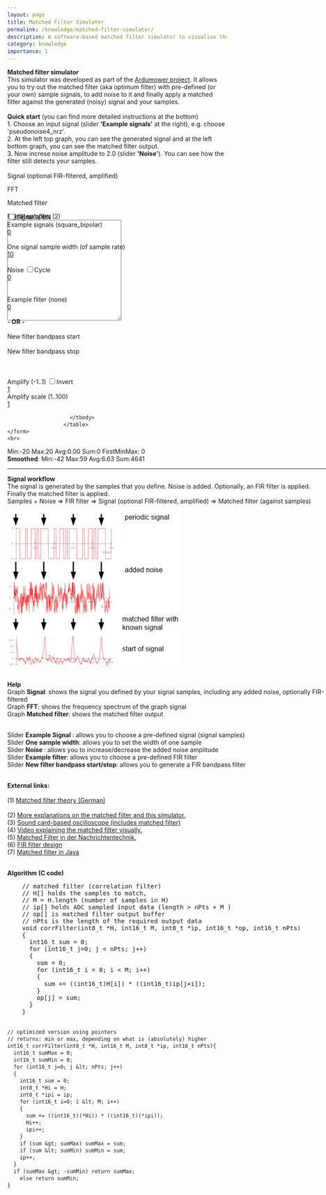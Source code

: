 ```yaml
---
layout: page
title: Matched Filter Simulator
permalink: /knowledge/matched-filter-simulator/
description: A software-based matched filter simulator to visualise the act of match filtering.
category: knowledge
importance: 1
---
```



<!-- saved from url=(0061)http://www.grauonline.de/alexwww/ardumower/filter/filter.html -->
<html><head><meta http-equiv="Content-Type" content="text/html; charset=UTF-8">
  <title>Matched filter simulator (software-based)</title>
  
  <meta name="keywords" content="DSP, Digital Signal Processing, Digital Filter Design, FIR Filter, Matched Filter, Optimum Filter, Optimalfilter">


  <script type="text/javascript" src="./js/Cango-3v33.js.download"></script>
  <script type="text/javascript" src="./js/firFilter-08.js.download"></script>
  <script type="text/javascript" src="./js/dspUtils-10.js.download"></script>
  <script type="text/javascript" src="./js/CangoAxes-0v20.js.download"></script>
  
  <link type="text/css" href="./js/jquery-ui-1.8.17.custom.css" rel="stylesheet">	
	<script type="text/javascript" src="./js/jquery-1.7.1.min.js.download"></script>
	<script type="text/javascript" src="./js/jquery-ui-1.8.17.custom.min.js.download"></script>
    

  <script type="text/javascript">
  
    var signals = [
      {key: "square_bipolar", value: [1,-1,]},
      {key: "square_unipolar", value: [1, 0]},
      {key: "square2", value: [1, 1, -1]},
      {key: "square3", value: [1,-1,1,-1,1,-1,1,-1,1,-1,1,-1,1,-1,1,-1,1,-1,1,-1,1,-1,1,-1,1,-1,1,-1,1,-1,1,-1,1,0,1,-1]},
      {key: "square4", value: [1,0,1,0,1,0,1,0,1,0,1,0,1,0,1,0,1,0,1,0,1,0,1,0,1,0,1,0,1,0,1,0,1,0,1,-1]},
      {key: "square5", value: [1,-1,1,-1,1,-1,1,-1,1,-1,1,-1,1,-1,1,-1,1,-1,1,-1,1,-1,1,-1,1,-1,1,-1,1,-1,1,-1,1,1,1,1,-1]},
      {key: "square6", value: [1,0,1,0,1,0,1,0,1,0,1,0,-1,0,-1,0,-1,0,-1,0,-1,0,-1,0,0]},
      {key: "twofreq", value:[1,-1,1,0]},
      {key: "pulse1", value:[1,-1,0]},
      {key: "pulse2", value:[1,-1,1,0,0,0,0,0,0,1,-1,1,0,0,0,0,0,0]},
      {key: "pulse3", value:[1,-1,0,0,0,0,0,0,0,0]},                
      {key: "pulse4", value:[1,-1,1,0,0,0,-1,0,0,1,-1,1,0,0,-1,0,0,0,0,0,0,0,0,0,0,0,0,0,0,0,0,0,0,0,0,0,0,0]},
      {key: "pulse5", value:[1,0,1,0,1,0,1,0,1,0,1,0,1,0,1,0,1,0,1,0,1,0,1,0,1,0,0,0,0,0,0,0,0,0,0,0,0,0,0,0,0,0,0,0,0,0,0,0,0,0,0,0,0,0,0,0]},
      {key: "pulse6", value:[0.5,0.3,0.2,0.1,-1]},
      {key: "pulse7", value:[0.2,-0.2,0.2,-0.2,0.2,-0.2,0.2,-0.2,0.2,-0.2,0.2,-0.2,1,-1]},
      {key: "chirp1", value:[1,1,1,1,-1,-1,-1,-1,1,1,1,-1,-1,-1,1,1,-1,-1,1,-1,0,0,0,0,0,0,0,0,0,0,0,0,0,0,0,0,0,0,0,0,0]},                                  
      {key: "chirp2", value:[1,1,1,1,1,-1,-1,-1,-1,-1,1,1,1,1,-1,-1,-1,-1,1,1,1,-1,-1,-1,1,1,-1,-1,1,-1,0,0,0,0,0,0,0,0,0,0,0,0,0,0,0,0,0,0,0,0,0]},
      {key: "chirp3", value:[1,1,1,1,1,1,1,1,-1,-1,-1,-1,-1,-1,-1,-1,1,1,1,1,1,1,1,-1,-1,-1,-1,-1,-1,-1,1,1,1,1,1,1,-1,-1,-1,-1,-1,-1,1,1,1,1,1,-1,-1,-1,-1,-1,1,1,1,1,-1,-1,-1,-1,1,1,1,-1,-1,-1,1,1,-1,-1,1,-1,0,0,0,0,0,0,0,0,0,0,0,0,0,0,0,0,0,0,0,0,0]},      
      {key: "chirp4", value:[1,-1,0,0,0,0,0,0,0,0,0,0,1,-1,0,0,0,0,0,0,0,0,0,1,-1,0,0,0,0,0,0,0,0,1,-1,0,0,0,0,0,0,0,1,-1,0,0,0,0,0,0,1,-1,0,0,0,0,0,1,-1,0,0,0,0,1,-1,0,0,0,1,-1,0,0,1,-1,0]},
      {key: "sinus", value:[0,0.5,0.5,1,1,1,1,1,0.5,0.5,0,-0.5,-0.5,-1,-1,-1,-1,-1,-0.5,-0.5]},    
      {key: "sinus2", value: [0.5,0.5,1,1,1,1,0.5,0.5,-0.5,-0.5,-1,-1,-1,-1,-0.5,-0.5,0.5,1,1,0.5,-0.5,-1,-1,-0.5]},
      {key: "sawtooth", value:[-1.0,-0.9,-0.8,-0.7,-0.6,-0.5,-0.4,-0.3,-0.2,-0.1,0,0.1,0.2,0.3,0.4,0.5,0.6,0.7,0.8,0.9,1.0]},      
      {key: "pseudonoise4_nrz", value:NRZcode(genPNSequence([1,0,1,1], [0,0,1,1]))},
      {key: "pseudonoise4_pw",  value: PWcode(genPNSequence([1,0,1,1], [0,0,1,1])) },
      {key: "pseudonoise4_diff",  value: diffCode(genPNSequence([1,0,1,1], [0,0,1,1])) },      
      {key: "pseudonoise4_pol",  value:Polcode(genPNSequence([1,0,1,1], [0,0,1,1]))},
      {key: "pseudonoise4_dbpsk",  value: DBPSK(genPNSequence([1,0,1,1], [0,0,1,1]))},      
      {key: "pseudonoise5_nrz", value:NRZcode(genPNSequence([1,0,1,0,1], [0,0,1,1,1]))},
      {key: "pseudonoise5_pw",  value:PWcode(genPNSequence([1,0,1,0,1], [0,0,1,1,1]))},
      {key: "pseudonoise5_diff",  value:diffCode(genPNSequence([1,0,1,0,1], [0,0,1,1,1]))},
      {key: "pseudonoise7_nrz", value:NRZcode(genPNSequence([1,1,0,0,0,0,1], [0,1,0,1,0,1,0]))},                        
      {key: "pseudonoise7_pw",  value:PWcode(genPNSequence([1,1,0,0,0,0,1], [0,1,0,1,0,1,0]))},
      {key: "barker4",  value: [+1, +1, -1, +1]},
      {key: "barker5",  value: [+1, +1, +1, -1, +1]},
      {key: "barker7",  value: [+1, +1, +1, -1, -1, +1, -1]},
      {key: "barker11", value: [+1, +1, +1, -1, -1, -1, +1, -1, -1, +1, -1]},
      {key: "barker11_pw", value: PWcode([+1, +1, +1, -1, -1, -1, +1, -1, -1, +1, -1]) },
      {key: "barker11_dbpsk", value: DBPSK([+1, +1, +1, -1, -1, -1, +1, -1, -1, +1, -1])  },      
      {key: "barker11_fsk", value: FSK([+1, +1, +1, -1, -1, -1, +1, -1, -1, +1, -1])  },
      {key: "barker13", value: [+1, +1, +1, +1, +1, -1, -1, +1, +1, -1, +1, -1, +1]},
      {key: "barker13_pw", value: PWcode([+1, +1, +1, +1, +1, -1, -1, +1, +1, -1, +1, -1, +1])},
      {key: "liam4", value: [1,1,1,-1,1,-1,-1,-1,1,1,1,-1,1,-1,-1,-1,0,0,0,0,0,0,0,0,0,0,0,0,0,0,0,0,0,0,0,0,0,0,0,0,0,0,0,0,0,0,0,0,0,0,0,0,0,0,0,0,0,0,0,0,0,0,0,0,0,0 ]},
      {key: "liam4_l298", value: [1,-1,0,0,0,0,0,0,0,0,0,0,0,0,0,0,0,0,0,0,0,0,0,0,0,0,0,0,0,0,0,0,0,0,0,0,0,0,0,0,0,0,0,0,0,0,0,0,0,0,0,0,0,0,0,0,-1,0,0,0,0,0,0,0,0,0,0,0,0,0,0,0,0,0,0,0,0,0,0,0,0,0,0,0,0,0,0,0,0,0,0,0,0,0,0,0,0,0,0,0,0,0,0,0,0,0,0,0,0,0,0,0 ]},
      {key: "liam5", value: [1,0,1,0,1,1,0,-1,-1,0]},                  
    ];
    var signalData = [];    
    var filteredSignalData = [];
    var matchedSignalData = [];
    var timer = 0;
    var noiseGain = 0;
    var noiseData = [];
    var amplify = 1.0;
    var amplifyScale = 1.0;
    var signalYMax = 1.0;
    var signalXMax = 500;
    var FFTbins = 512;    
    var signalEnable = 1;
    var sampleWidth = 10;
    var smoothAvg = 0;
    var smoothMax = 0;
    var smoothMin = 0;
    var smoothSum = 0;
            
    var filters = [      
      {key: "none", value: [1]},
      {key: "lowpass1", value: [0.5, 0.5]},
      {key: "highpass1", value:[0.5, -0.5]},
      {key: "lowpass2", value:[0.25, 0.5, 0.25]},
      {key: "highpass2", value:[0.25, -0.5, 0.25]},
      {key: "reject2", value:[0.5, 0, 0.5]},
      {key: "lowpass8", value:[0.04, 0.08, 0.12, 0.16, 0.2, 0.16, 0.12, 0.08, 0.04]},
      {key: "lowpass14", value:[0.000777, 0.004739, 0.014119, 0.030198, 0.051642, 0.074051, 0.091211, 0.097656, 0.091211, 0.074051, 0.051642, 0.030198, 0.014119, 0.004739, 0.000777]},      
    ];
    var filterCoeff = [];
    var Fa = 0;
    var Fb = 50;
    var sliderAmplify;             
    var sliderAmplifyScale;    
    

    if (addLoadEvent === undefined)
    {
      var addLoadEvent = function(func)
      {
      	var oldonload = window.onload;
      	if (typeof window.onload != 'function')
        {
          window.onload = func;
        }
      	else
        {
        	window.onload = function(){oldonload();	func();}
        }
      }
    }

    function resetStats(){      
      smoothAvg = 0;
      smoothMax = 0;
      smoothMin = 0;
      smoothSum = 0;
    }    

    
    function onSampleWidthChange(event, ui)
    {
      $(ui.handle).html(ui.value);
      sampleWidth = ui.value;
      onSignalListChange(event, ui);
    }    
    
    function onNoiseChange(event, ui)
    {              
      $(ui.handle).html(ui.value);
      noiseGain = ui.value;
      signalYMax = (1 + noiseGain);
      updateNoise();              
    }
    
    function onToggleCheck(event, ui)
    {      
      if (signalEnable == 1) {
        signalEnable = 0;        
        $("#lToggle").text("Signal is OFF");
      }  else {
        signalEnable = 1;
        $("#lToggle").text("Signal is ON");        
      }
      applyFilters();
      plotGraphs();
    }
    
    function onNoiseCheck(event, ui)
    {      
      if (timer == 0) {
        timer = window.setInterval(updateNoise, 100);
      } else {
        clearInterval(timer);
        timer = 0;        
      } 
    }
    
    function onInvertCheck(event, ui)
    {      
      sliderAmplify.slider('value', -amplify);
    }
    
    function plotGraphs(){
      plotSignal();
      plotMatchedFilter();
      plotFFT();
    }
    
    function updateNoise(){
      noiseData = [];
      for (i=0; i < 1024; i++){
        noiseData[i] = (Math.random() - 0.5)*noiseGain*2;
      }
      applyFilters();
      plotGraphs();      
    }
    
    function onFilterChange(event, ui)
    {
      $(ui.handle).html(ui.value);
      var no = ui.value; //toFixed(1);      
      var coeff = filters[no].value;
      var list = document.getElementById("filterList"); 
      list.value = coeff.join("\n");
      $("div.lFilter").text("Example filter (" + filters[no].key + ")");
      setFilter(coeff);      
    }
    
    
    function onSignalChange(event, ui)
    {
      $(ui.handle).html(ui.value);
      var no = ui.value; //toFixed(1);      
      var signal = signals[no].value;
      var list = document.getElementById("signalList"); 
      list.value = signal.join("\n");
      $("div.lSignal").text("Example signals (" + signals[no].key + ")");                  
      setSignal(signal);      
    }
        
    function setSignal(signal)
    {                               
      $("div.lSignalList").text("Signal samples ("+signal.length+")");
      signalData = [];        
      for(i=0; i< signal.length; i++)
      {
        //data.push(i, Math.sin(i)/i);                
        for (j=0; j < sampleWidth; j++){
          signalData.push(signal[i]);
        }      
      }
      signalXMax = Math.max(500, signalData.length*2);          
      applyFilters();
      plotGraphs();
    }
    
    function diffCode(seq){
      var res = [];
      var last = seq[seq.length-1];
      for (i=0; i < seq.length; i++){
        if (seq[i] == last) res.push(0)
          else {
            res.push(seq[i]-last);
            last = seq[i];             
          }        
      }
      return res;      
    }
    
    // first half: data, second half: !data 
    function machesterCode(seq){
      var res = [];
      for (i=0; i < seq.length; i++){
        res.push(seq[i]);
        res.push(1-seq[i]);
      }
      return res;    
    }
    
    // polarity codes
    // 1 =>  1,0 
    // 0 => -1,0 
    function Polcode(seq){
      var res = [];
      for (i=0; i < seq.length; i++){
        if (seq[i] > 0) {
          res.push(1);
          res.push(0);                                        
        } else {                              
          res.push(-1);
          res.push(0);
        } 
      }
      return res; 
    }
    
    // FSK modulation (frequency-shift keying)
    // http://en.wikipedia.org/wiki/Frequency-shift_keying
    function FSK(seq){
      var res = [];      
      for (i=0; i < seq.length; i++){
        if (seq[i] > 0) {
          res.push(1);
          res.push(-1);
        } else {
          res.push(1);
          res.push(1);
          res.push(-1);        
          res.push(-1);
        }  
      }
      return res;      
    }
    
    // DBPSK modulation (binary phase-shift keying)
    // http://en.wikipedia.org/wiki/Phase-shift_keying#Binary_phase-shift_keying_.28BPSK.29
    // http://www.itwissen.info/definition/lexikon/DBPSK-differential-binary-phase-shift-keying.html 
    // 1 => phase change 180 degree
    // 0 => phase change 0 degree 
    function DBPSK(seq){
      var res = [];      
      var carrier = 1;
      for (i=0; i < seq.length; i++){
        if (seq[i] > 0) {
          // 180 degree phase change
          carrier *= -1;                              
        }  
        res.push(carrier*1.0);                                        
        res.push(carrier*-1.0);
        res.push(carrier*-1.0);        
        res.push(carrier*1.0);
      }
      return res;
    } 
    
    
    // pulse-width codes
    // 1 => pulse width 2
    // 0 => pulse width 1 
    function PWcode(seq){
      var res = [];
      var state = 1;
      for (i=0; i < seq.length; i++){
        if (seq[i] > 0) {
          res.push(state);
          res.push(state);
          /*res.push(1);
          res.push(1);
          res.push(-1);
          res.push(-1);*/
        } else {
          res.push(state);
          /*res.push(1);
          res.push(-1);*/          
        } 
        state *= -1;                       
      }
      return res;
    } 
    
    // non-return to zero codes
    // 1 =>  1
    // 0 => -1    
    function NRZcode(seq){
      var res = [];
      for (i=0; i < seq.length; i++){
        if (seq[i] > 0) res[i] = 1;
          else res[i] = -1;
      }
      return res;
    } 
    
    // pseudo-noise codes
    // http://www.ni.com/white-paper/4450/en/    
    // genPNSequence([polynomial c1..cM], [seed D1..DM])
    // genPNSequence([1,0,0,0,1,0,0,0,0], [0,0,0,0,0,1,0,1,0])
    function genPNSequence(c,seed){
      var M = c.length;                                     
      var register=seed;
      var output = [];
      var N = Math.pow(2, M); 
      for (n=0; n < N-1; n++){
        sum = 0;
        for (m=1; m <= M; m++){
          sum = sum ^ register[m] * c[m];  // modulo-2 adder
        }
        register.unshift(sum);
        output.push( register.pop() ); 
      } 
      //alert(output);      
      return output; 
    }
            
    function setFilter(coeff)
    {                        
      var s = "FIR filter (c0";
      if (coeff.length > 1) s += "..c" + (coeff.length-1);
      s += ")";
      $("div.lFilterList").text(s);
      filterCoeff = coeff;      
      applyFilters();                  
      plotGraphs();  
    }
    
    function applyFilters(){
      applyFilterCoeff();
      applyMatchedFilter();
    }

    function applyFilterCoeff(){
      var ip = [];
      filteredSignalData = [];
      var size = Math.max(FFTbins, 2 * signalXMax);
      for (i=0; i < size; i++){
        ip[i] = getSignal(i);
      }       
      convFilter(filterCoeff, ip, filteredSignalData, size, 1);
    } 
    
    function applyMatchedFilter(){
      var ip = [];
      matchedSignalData = [];
      for (i=0; i < signalXMax + signalData.length; i++){
        ip[i] = getFilteredSignal(i);
      }             
      corrFilter(signalData, ip, matchedSignalData, signalXMax, 1);
      var min =0;
      var max = 0;
      var avg = 0;
      var sum = 0;
      var firstMinMax = 0;
      var ascending = true;       
      for (i=0; i < signalXMax; i++){
        min = Math.min(min, matchedSignalData[i]); 
        max = Math.max(max, matchedSignalData[i]);
        sum += matchedSignalData[i];
        if ((ascending) && (i >= 1)){
          var vc = Math.abs(matchedSignalData[i]);
          var vcold = Math.abs(matchedSignalData[i-1]);                   
          if (vc >= vcold){
            firstMinMax = matchedSignalData[i];             
          }
          else ascending = false;
        }  
      }      
      avg = sum / signalXMax;
      
      smoothAvg = smoothAvg * 0.95 + avg * 0.05;
      smoothMin = smoothMin * 0.95 + min * 0.05;
      smoothMax = smoothMax * 0.95 + max * 0.05;
      smoothSum = smoothSum * 0.95 + sum * 0.05;    
                     
      $("#blkStat1").text("Min:" + Math.round(min) + "  Max:"+ Math.round(max) + "  Avg:" + avg.toFixed(2) + "  Sum:" + Math.round(sum) + "  FirstMinMax: " + Math.round(firstMinMax));
      $("#blkStat2").html("<b>Smoothed</b>: Min:" + Math.round(smoothMin) + "  Max:"+ Math.round(smoothMax) + "  Avg:" + smoothAvg.toFixed(2) + "  Sum:" + Math.round(smoothSum));
    }   
    
    function onAmplifyChange(event, ui){
      $(ui.handle).html(ui.value);
      amplify = parseFloat(ui.value);      
      applyFilters();
      plotGraphs();      
    }
    
    function onAmplifyScaleChange(event, ui){
      $(ui.handle).html(ui.value);
      amplifyScale = parseFloat(ui.value);      
      applyFilters();
      plotGraphs();      
    }
    
    function onSignalListChange(event, ui){
      var list = document.getElementById("signalList");
      var v = list.value.split(",").join("\n");
      var s = v.split("\n");
      var signal = [];
      for (i=0; i < s.length; i++) {
        signal[i] = parseFloat(s[i]);          
      }
      resetStats();       
      setSignal(signal);       
    }
    
    function onFilterListChange(event, ui){      
      var list = document.getElementById("filterList");
      var v = list.value;
      var s = v.split("\n");
      var coeff = [];
      for (i=0; i < s.length; i++) {
        coeff[i] = parseFloat(s[i]);          
      }       
      setFilter(coeff);       
    }
    
    function onFbChange(even, ui){
      $(ui.handle).html(ui.value);
      Fb = parseFloat(ui.value);
      setBandpassFilter();      
    }
    
    function onFaChange(even, ui){
      $(ui.handle).html(ui.value);
      Fa = parseFloat(ui.value);
      setBandpassFilter();      
    }
    
    function setBandpassFilter(){
      var Fs = 1000; //parseFloat(panel.fs.value),
      // number of coeffs in filter (symetric)
      var M = 37; //parseFloat(panel.nPts.value),    
      var Np = (M-1)/2;  // actual munber of coeffs in array
      var Att = 60; //parseFloat(panel.att.value),
      //stopBand = panel.fType[3].checked,
      var coeff = calcFilter(Fs, Fa, Fb, M, Att);
      var list = document.getElementById("filterList");
      list.value = coeff.join("\n");
      setFilter(coeff);      
    }
    
    
    function plotSignal(){
      var xmin = 0,
      xmax = signalXMax,
      ymin = -signalYMax - 0.1,
      ymax = signalYMax  + 0.1,      
      data = [],
      i;
            
      var g = new Cango('grph1'),
          data, grid;
      
      g.fillViewport("#fff");
      g.setViewport(12, 5, 80, 28);  // data area, units are % of canvas width      
      g.setWorldCoords(xmin, ymin, xmax-xmin, ymax-ymin);
      g.setPropertyDefault('strokeColor', 'gray');
      g.drawXYAxes(0, 0, xmin, xmax, ymin, ymax, "m", null, "X", "Y");
      // plot
      g.setPropertyDefault("strokeColor", "red");
      //data.push(0, 1);
      for(i=0; i<xmax; i++)
      {
        data.push(i, getFilteredSignal(i));
        //data.push(i, Math.sin(i)/i);                
        //data.push(i, signalData[i]);
        //data.push(i+0.9, signalData[i]);
      } 
      g.drawPath(data);
      //printf("val = %4.2f", 3.14159);
      // bring graphics screen to the front
      //graphics_on();            
    }
    
    function getSignal(idx){
      var i = idx % signalData.length;               
      var j = idx % noiseData.length;      
      return (signalData[i] * signalEnable + noiseData[j]);
    }
    
    function getFilteredSignal(idx){
      return Math.min(signalYMax, Math.max(-signalYMax, filteredSignalData[idx] * amplify * amplifyScale));
    }        
    
    function plotMatchedFilter(){
      var xmin = 0,
      xmax = signalXMax,                  
      data = [],
      i;
      var ymin = 0;
      var ymax = 0;
      for (i=0; i < signalXMax; i++){
        ymax = Math.max(ymax,  matchedSignalData[i] );
        ymin = Math.min(ymin,  matchedSignalData[i] ); 
      }       
      ymax = Math.max(ymax, 0.00001);                
            
      var g = new Cango('grph3'),
          data, grid;
      
      g.fillViewport("#fff");
      g.setViewport(12, 5, 80, 28);  // data area, units are % of canvas width      
      g.setWorldCoords(xmin, ymin, xmax-xmin, ymax-ymin);
      g.setPropertyDefault('strokeColor', 'gray');
      g.drawXYAxes(0, 0, xmin, xmax, ymin, ymax, "m", null, "X", "Y");
      // plot
      g.setPropertyDefault("strokeColor", "red");
      //data.push(0, 1);
      for(i=0; i<signalXMax; i++)
      {
        data.push(i, matchedSignalData[i]);
        //data.push(i, Math.sin(i)/i);                
        //data.push(i, signalData[i]);
        //data.push(i+0.9, signalData[i]);
      } 
      g.drawPath(data);
    }
    
    function plotFFT(){
    
      var ar = [];
      var ai = [];
      var bins = FFTbins;
      for (i=0; i < bins; i++)
      {        
        ar[i] = getFilteredSignal(i);
        ai[i] = 0;                
      }          
      fft(1, bins, ar, ai);
      var ymax = 0;
      for (i=0; i < bins/2; i++){
        ymax = Math.max(ymax,  Math.sqrt(ar[i]*ar[i] + ai[i]*ai[i]) ); 
      }
      
      ymax = Math.max(ymax, 0.00001);                
      var xmin = 0,
      xmax = bins/2,      
      ymin = 0,            
      data = [],
      i;
            
      var g = new Cango('grph2'),
          data, grid;
      
      g.fillViewport("#fff");
      g.setViewport(12, 5, 80, 28);  // data area, units are % of canvas width    
      g.setWorldCoords(xmin, ymin, xmax-xmin, ymax-ymin);
      g.setPropertyDefault('strokeColor', 'gray');
      g.drawXYAxes(0, 0, xmin, xmax, ymin, ymax, "m", null, "X", "Y");
      // plot
      g.setPropertyDefault("strokeColor", "red");
      //data.push(0, 1);
      for(i=1; i<bins/2-1;i++)
      {
        data.push(i, Math.sqrt(ar[i]*ar[i] + ai[i]*ai[i]) );        
        //data.push(i, ar[i]);
      } 
      g.drawPath(data);      
    }
     
        
  
    addLoadEvent( function(){  
      
      $( "#cNoise" ).button();            
      $("#cNoise").click(onNoiseCheck);
   
      $( "#cToggle" ).button();      
      $("#cToggle").click(onToggleCheck);
         
      $( "#cInvert" ).button();      
      $("#cInvert").click(onInvertCheck);
            
      var sliderSignal = $( "#sSignal" ).slider({
          range: false,
          min: 0,
	        max: signals.length-1,
	    	  value: 0,
    	    step:1,
        	slide:onSignalChange,
        	change:onSignalChange,
      });
      sliderSignal.slider('value', 0);       
      
      var sliderSampleWidth = $( "#sSampleWidth" ).slider({
          range: false,
          min: 1,
	        max: 100,
	    	  value: 0,
    	    step:1,
        	slide:onSampleWidthChange,
        	change:onSampleWidthChange,
      });
      sliderSampleWidth.slider('value', 10);       
      
      var sliderNoise = $( "#sNoise" ).slider({
          range: false,
          min: 0,
	        max: 10.0,
	    	  value: 0,
    	    step:0.1,
        	slide:onNoiseChange,
        	change:onNoiseChange,
      });
      sliderNoise.slider('value', 0);
      
      sliderAmplify = $( "#sAmplify" ).slider({
          range: false,
          min: -1,
	        max: 1,
	    	  value: 1,
    	    step:0.1,
        	slide:onAmplifyChange,
        	change:onAmplifyChange,
      });
      sliderAmplify.slider('value', 1);

      sliderAmplifyScale = $( "#sAmplifyScale" ).slider({
          range: false,
          min: 1,
	        max: 100.0,
	    	  value: 1,
    	    step:1,
        	slide:onAmplifyScaleChange,
        	change:onAmplifyScaleChange,
      });
      sliderAmplifyScale.slider('value', 1);      
      
      var sliderFilter = $( "#sFilter" ).slider({
          range: false,
          min: 0,
	        max: filters.length-1,
	    	  value: 0,
    	    step:1,
        	slide:onFilterChange,
        	change:onFilterChange,
      });
      sliderFilter.slider('value', 0);       
      
      
      sliderFa = $( "#sFa" ).slider({
          range: false,
          min: 0,
	        max: 500,
	    	  value: 0,
    	    step:1,
        	slide:onFaChange,
        	change:onFaChange,
      });
      //sliderFa.slider('value', 0);             
      
      sliderFb = $( "#sFb" ).slider({
          range: false,
          min: 0,
	        max: 500,
	    	  value: 0,
    	    step:1,
        	slide:onFbChange,
        	change:onFbChange,
      });
      //sliderFb.slider('value', 200);       
      
      
      $("#signalList").bind("keyup",onSignalListChange);
      $("#filterList").bind("keyup",onFilterListChange);
      
      //timer = window.setInterval(updateNoise, 100);      
      
            
    });
  </script>

<style data-emotion="css"></style></head>


<body data-new-gr-c-s-check-loaded="14.1031.0" data-gr-ext-installed="">  
   <b>Matched filter simulator </b> <br>
   This simulator was developed as part of the <a href="http://www.ardumower.de/index.php/en/">Ardumower project</a>. It allows you to try
   out the matched filter (aka optimum filter) with pre-defined (or your own) sample signals, to add noise to it and finally apply a matched filter against the generated (noisy) signal and your samples.<br><br>  
   <b>Quick start</b> (you can find more detailed instructions at the bottom)<br>
   1. Choose an input signal (slider <b>'Example signals'</b> at the right), e.g. choose 'pseudonoise4_nrz'.<br>
   2. At the left top graph, you can see the generated signal and at the left bottom graph, you can see the matched filter output. <br>
   3. Now increse noise amplitude to 2.0 (slider <b>'Noise'</b>). You can see how the filter still detects your samples.<br>       
   <br>
   Signal (optional FIR-filtered, amplified)
   
   <div class="scrnSignal">  
      <canvas id="grph1" width="550" height="190"></canvas>
   </div>
   
   FFT  
   <div class="scrnFFT">
      <canvas id="grph2" width="550" height="190"></canvas>
   </div>
         
   Matched filter  
   <div class="scrnMatch">
      <canvas id="grph3" width="550" height="190"></canvas>
   </div>   
   
      
  <div style="position: absolute; top: 180; left: 550;">
    <div class="blkTop" style="height:20em">
      <div class="lSignalList">Signal samples (2)</div>
      <textarea id="signalList" rows="15" cols="30"></textarea>
    </div>
  </div>
  
  <div style="position: absolute; top: 480; left: 550;">
    <div class="blkTop" style="height:20em">
      <div class="lfilterList">FIR filter (c0)</div>
      <textarea id="filterList" rows="15" cols="30"></textarea>
    </div>
  </div>
  
  
  <div style="position: absolute; top: 180; left: 850; width: 300">
    <form id="panelSA1" class="panel" action="http://www.grauonline.de/alexwww/ardumower/filter/filter.html#">
                        <input type="checkbox" id="cToggle" class="ui-helper-hidden-accessible"><label id="lToggle" for="cToggle" aria-pressed="false" class="ui-button ui-widget ui-state-default ui-corner-all ui-button-text-only" role="button" aria-disabled="false"><span class="ui-button-text">Signal is ON</span></label><div class="lSignal">Example signals (square_bipolar)</div><div id="sSignal" class="ui-slider ui-slider-horizontal ui-widget ui-widget-content ui-corner-all"><a class="ui-slider-handle ui-state-default ui-corner-all" href="http://www.grauonline.de/alexwww/ardumower/filter/filter.html#" style="left: 0%;">0</a></div><br>One signal sample width (of sample rate)                              
                            <div id="sSampleWidth" class="ui-slider ui-slider-horizontal ui-widget ui-widget-content ui-corner-all"><a class="ui-slider-handle ui-state-default ui-corner-all" href="http://www.grauonline.de/alexwww/ardumower/filter/filter.html#" style="left: 9.09091%;">10</a></div><br>Noise 
                            <input type="checkbox" id="cNoise" class="ui-helper-hidden-accessible"><label for="cNoise" aria-pressed="false" class="ui-button ui-widget ui-state-default ui-corner-all ui-button-text-only" role="button" aria-disabled="false"><span class="ui-button-text">Cycle</span></label><div id="sNoise" class="ui-slider ui-slider-horizontal ui-widget ui-widget-content ui-corner-all"><a class="ui-slider-handle ui-state-default ui-corner-all" href="http://www.grauonline.de/alexwww/ardumower/filter/filter.html#" style="left: 0%;">0</a></div><br><br><div class="lFilter">Example filter (none)</div><div id="sFilter" class="ui-slider ui-slider-horizontal ui-widget ui-widget-content ui-corner-all"><a class="ui-slider-handle ui-state-default ui-corner-all" href="http://www.grauonline.de/alexwww/ardumower/filter/filter.html#" style="left: 0%;">0</a></div><br><b> - OR - </b><br><br>New filter bandpass start 
                            <div id="sFa" class="ui-slider ui-slider-horizontal ui-widget ui-widget-content ui-corner-all"><a class="ui-slider-handle ui-state-default ui-corner-all" href="http://www.grauonline.de/alexwww/ardumower/filter/filter.html#" style="left: 0%;"></a></div><br>New filter bandpass stop 
                            <div id="sFb" class="ui-slider ui-slider-horizontal ui-widget ui-widget-content ui-corner-all"><a class="ui-slider-handle ui-state-default ui-corner-all" href="http://www.grauonline.de/alexwww/ardumower/filter/filter.html#" style="left: 0%;"></a></div><br><br><br>Amplify (-1..1)
                            <input type="checkbox" id="cInvert" class="ui-helper-hidden-accessible"><label for="cInvert" aria-pressed="false" class="ui-button ui-widget ui-state-default ui-corner-all ui-button-text-only" role="button" aria-disabled="false"><span class="ui-button-text">Invert</span></label><div id="sAmplify" class="ui-slider ui-slider-horizontal ui-widget ui-widget-content ui-corner-all"><a class="ui-slider-handle ui-state-default ui-corner-all" href="http://www.grauonline.de/alexwww/ardumower/filter/filter.html#" style="left: 100%;">1</a></div>
                            Amplify scale (1..100)
                            <div id="sAmplifyScale" class="ui-slider ui-slider-horizontal ui-widget ui-widget-content ui-corner-all"><a class="ui-slider-handle ui-state-default ui-corner-all" href="http://www.grauonline.de/alexwww/ardumower/filter/filter.html#" style="left: 0%;">1</a></div><table cellspacing="0" cellpadding="0">
                          <tbody valign="top">
                            
                            
                                                                                    
                                                                                                                                            
                            
                                                        
                                                                                                                
                            
                                                        

                            
                            
                            
                            
                            
                            
                            
                            
                            
                            
                            
                            
                            
                            
                            
                             
                            
                                                        
                            
                                                                                  
                        </tbody>
                      </table>
    </form>
    <br>     
   
        
  </div>
  
  <div id="blkStat1">Min:-20  Max:20  Avg:0.00  Sum:0  FirstMinMax: 0</div>
  <div id="blkStat2"><b>Smoothed</b>: Min:-42  Max:59  Avg:6.63  Sum:4641</div>
  
  <hr>
  <b>Signal workflow</b><br>  
  The signal is generated by the samples that you define. Noise is added. Optionally, an FIR filter is applied. Finally the matched filter is applied.<br>
  Samples + Noise  =&gt;  FIR filter  =&gt;  Signal (optional FIR-filtered, amplified)  =&gt;   Matched filter (against samples) <br>    
  <br>
  <img src="./js/matched_filter_principle.png">
  <br><br>  
  
  <b>Help</b><br>
  Graph <b>Signal</b>: shows the signal you defined by your signal samples, including any added noise, optionally FIR-filtered<br>
  Graph <b>FFT</b>: shows the frequency spectrum of the graph signal<br>
  Graph <b>Matched filter</b>: shows the matched filter output<br><br>
  
  Slider <b>Example Signal </b>: allows you to choose a pre-defined signal (signal samples)<br>
  Slider <b>One sample width</b>: allows you to set the width of one sample<br>
  Slider <b>Noise </b>: allows you to increase/decrease the added noise amplitude<br>
  Slider <b>Example filter</b>: allows you to choose a pre-defined FIR filter<br>
  Slider <b>New filter bandpass start/stop</b>: allows you to generate a FIR bandpass filter<br><br>
    
  <b>External links:</b><br>    
  (1) <a href="https://www.youtube.com/watch?v=NIer_kITelc">Matched filter theory (German)</a><br>  
  (2) <a href="http://grauonline.de/wordpress/?page_id=364">More explanations on the matched filter and this simulator.</a><br>
  (3) <a href="http://www.grauonline.de/alexwww/ardumower/oscilloscope/oscilloscope.html">Sound card-based oscilloscope (includes matched filter)</a><br>
  (4) <a href="http://vimeo.com/33433158">Video explaining the matched filter visually.</a><br>
  (5) <a href="http://www.radartutorial.eu/10.processing/Matched%20Filter.de.html">Matched Filter in der Nachrichtentechnik.</a><br>
  (6) <a href="http://www.arc.id.au/FilterDesign.html">FIR filter design</a><br>
  (7) <a href="http://www.developer.com/java/other/article.php/3487996/Convolution-and-Matched-Filtering-in-Java.htm">Matched filter in Java</a><br>  
  
  <br>
  <b>Algorithm (C code)</b><br>
  <pre>    // matched filter (correlation filter)    
    // H[] holds the samples to match, 
    // M = H.length (number of samples in H)
    // ip[] holds ADC sampled input data (length &gt; nPts + M )
    // op[] is matched filter output buffer
    // nPts is the length of the required output data 
    void corrFilter(int8_t *H, int16_t M, int8_t *ip, int16_t *op, int16_t nPts)
    {  
      int16_t sum = 0;
      for (int16_t j=0; j &lt; nPts; j++)
      {
        sum = 0;
        for (int16_t i = 0; i &lt; M; i++)
        {    
          sum += ((int16_t)H[i]) * ((int16_t)ip[j+i]);
        }
        op[j] = sum;      
      }
    }
    
    
    // optimized version using pointers
    // returns: min or max, depending on what is (absolutely) higher
    int16_t corrFilter(int8_t *H, int16_t M, int8_t *ip, int16_t nPts){  
      int16_t sumMax = 0;
      int16_t sumMin = 0;
      for (int16_t j=0; j &lt; nPts; j++)
      {
        int16_t sum = 0;      
        int8_t *Hi = H;
        int8_t *ipi = ip;      
        for (int16_t i=0; i &lt; M; i++)
        {        
          sum += ((int16_t)(*Hi)) * ((int16_t)(*ipi));
          Hi++;
          ipi++;
        }      
        if (sum &gt; sumMax) sumMax = sum;
        if (sum &lt; sumMin) sumMin = sum;
        ip++;
      }
      if (sumMax &gt; -sumMin) return sumMax;
        else return sumMin;  
    }    
  </pre>    
      
   
  <br>
  <br>
